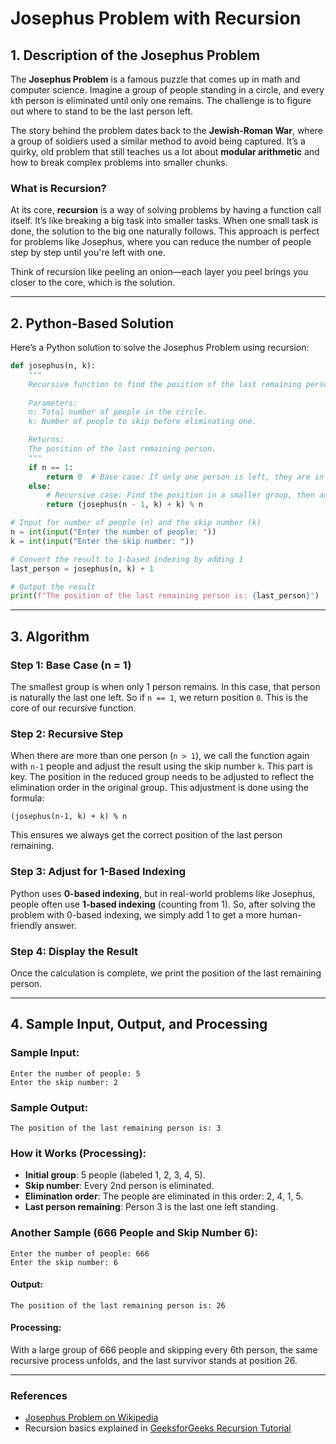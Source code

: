 # Josephus Problem with Recursion

## 1. Description of the Josephus Problem
The **Josephus Problem** is a famous puzzle that comes up in math and computer science. Imagine a group of people standing in a circle, and every `k`th person is eliminated until only one remains. The challenge is to figure out where to stand to be the last person left.

The story behind the problem dates back to the **Jewish-Roman War**, where a group of soldiers used a similar method to avoid being captured. It’s a quirky, old problem that still teaches us a lot about **modular arithmetic** and how to break complex problems into smaller chunks.

### What is Recursion?
At its core, **recursion** is a way of solving problems by having a function call itself. It’s like breaking a big task into smaller tasks. When one small task is done, the solution to the big one naturally follows. This approach is perfect for problems like Josephus, where you can reduce the number of people step by step until you're left with one.

Think of recursion like peeling an onion—each layer you peel brings you closer to the core, which is the solution.

---

## 2. Python-Based Solution

Here’s a Python solution to solve the Josephus Problem using recursion:

```python
def josephus(n, k):
    """
    Recursive function to find the position of the last remaining person.
    
    Parameters:
    n: Total number of people in the circle.
    k: Number of people to skip before eliminating one.

    Returns:
    The position of the last remaining person.
    """
    if n == 1:
        return 0  # Base case: If only one person is left, they are in position 0
    else:
        # Recursive case: Find the position in a smaller group, then adjust with the skip number
        return (josephus(n - 1, k) + k) % n

# Input for number of people (n) and the skip number (k)
n = int(input("Enter the number of people: "))
k = int(input("Enter the skip number: "))

# Convert the result to 1-based indexing by adding 1
last_person = josephus(n, k) + 1

# Output the result
print(f"The position of the last remaining person is: {last_person}")
```

---

## 3. Algorithm

### Step 1: Base Case (n = 1)
The smallest group is when only 1 person remains. In this case, that person is naturally the last one left. So if `n == 1`, we return position `0`. This is the core of our recursive function.

### Step 2: Recursive Step
When there are more than one person (`n > 1`), we call the function again with `n-1` people and adjust the result using the skip number `k`. This part is key. The position in the reduced group needs to be adjusted to reflect the elimination order in the original group. This adjustment is done using the formula:

```
(josephus(n-1, k) + k) % n
```

This ensures we always get the correct position of the last person remaining.

### Step 3: Adjust for 1-Based Indexing
Python uses **0-based indexing**, but in real-world problems like Josephus, people often use **1-based indexing** (counting from 1). So, after solving the problem with 0-based indexing, we simply add 1 to get a more human-friendly answer.

### Step 4: Display the Result
Once the calculation is complete, we print the position of the last remaining person.

---

## 4. Sample Input, Output, and Processing

### Sample Input:
```
Enter the number of people: 5
Enter the skip number: 2
```

### Sample Output:
```
The position of the last remaining person is: 3
```

### How it Works (Processing):
- **Initial group**: 5 people (labeled 1, 2, 3, 4, 5).
- **Skip number**: Every 2nd person is eliminated.
- **Elimination order**: The people are eliminated in this order: 2, 4, 1, 5.
- **Last person remaining**: Person 3 is the last one left standing.

### Another Sample (666 People and Skip Number 6):
```
Enter the number of people: 666
Enter the skip number: 6
```
#### Output:
```
The position of the last remaining person is: 26
```
#### Processing:
With a large group of 666 people and skipping every 6th person, the same recursive process unfolds, and the last survivor stands at position 26.

---

### References
- [Josephus Problem on Wikipedia](https://en.wikipedia.org/wiki/Josephus_problem)
- Recursion basics explained in [GeeksforGeeks Recursion Tutorial](https://www.geeksforgeeks.org/recursion/)
